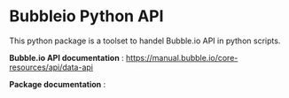 # Bubbleio Python API

This python package is a toolset to handel Bubble.io API in python scripts.

**Bubble.io API documentation** : https://manual.bubble.io/core-resources/api/data-api

**Package documentation** : 
